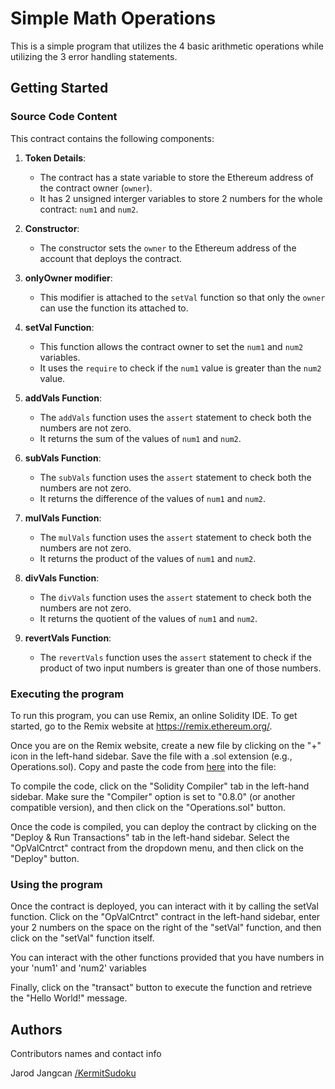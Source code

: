 # Simple Math Operations

This is a simple program that utilizes the 4 basic arithmetic operations while utilizing the 3 error handling statements.

## Getting Started

### Source Code Content

This contract contains the following components:

1. **Token Details**:
	- The contract has a state variable to store the Ethereum address of the contract owner (`owner`).
	- It has 2 unsigned interger variables to store 2 numbers for the whole contract: `num1` and `num2`. 

2. **Constructor**:
	- The constructor sets the `owner` to the Ethereum address of the account that deploys the contract.
	
3. **onlyOwner modifier**:
	- This modifier is attached to the `setVal` function so that only the `owner` can use the function its attached to. 

4. **setVal Function**:
	- This function allows the contract owner to set the `num1` and `num2` variables.
	- It uses the `require` to check if the `num1` value is greater than the `num2` value.

5. **addVals Function**:
	- The `addVals` function uses the `assert` statement to check both the numbers are not zero.
	- It returns the sum of the values of `num1` and `num2`. 

6. **subVals Function**:
	- The `subVals` function uses the `assert` statement to check both the numbers are not zero.
	- It returns the difference of the values of `num1` and `num2`. 

7. **mulVals Function**:
	- The `mulVals` function uses the `assert` statement to check both the numbers are not zero.
	- It returns the product of the values of `num1` and `num2`. 

8. **divVals Function**:
	- The `divVals` function uses the `assert` statement to check both the numbers are not zero.
	- It returns the quotient of the values of `num1` and `num2`. 

9. **revertVals Function**:
	- The `revertVals` function uses the `assert` statement to check if the product of two input numbers is greater than one of those numbers.

### Executing the program

To run this program, you can use Remix, an online Solidity IDE. To get started, go to the Remix website at https://remix.ethereum.org/.

Once you are on the Remix website, create a new file by clicking on the "+" icon in the left-hand sidebar. Save the file with a .sol extension (e.g., Operations.sol). Copy and paste the code from [here](https://github.com/KermitSudoku/Eth-Avax-Project-1/blob/main/Metacrafters-Eth%2BAvax-Prjct-1.sol) into the file:

To compile the code, click on the "Solidity Compiler" tab in the left-hand sidebar. Make sure the "Compiler" option is set to "0.8.0" (or another compatible version), and then click on the "Operations.sol" button.

Once the code is compiled, you can deploy the contract by clicking on the "Deploy & Run Transactions" tab in the left-hand sidebar. Select the "OpValCntrct" contract from the dropdown menu, and then click on the "Deploy" button.

### Using the program

Once the contract is deployed, you can interact with it by calling the setVal function. Click on the "OpValCntrct" contract in the left-hand sidebar, enter your 2 numbers on the space on the right of the "setVal" function, and then click on the "setVal" function itself. 

You can interact with the other functions provided that you have numbers in your 'num1' and 'num2' variables

Finally, click on the "transact" button to execute the function and retrieve the "Hello World!" message.

## Authors

Contributors names and contact info

Jarod Jangcan
[/KermitSudoku](https://github.com/KermitSudoku)


